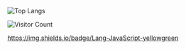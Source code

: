 ![Top Langs](https://github-readme-stats.vercel.app/api/top-langs/?username=all-smile&layout=compact&theme=tokyonight)

![Visitor Count](https://profile-counter.glitch.me/all-smile/count.svg)

https://img.shields.io/badge/Lang-JavaScript-yellowgreen


